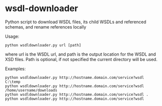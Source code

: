# wsdl-downloader

Python script to download WSDL files, its child WSDLs and referenced schemas, and rename references locally

Usage:

    python wsdldownloader.py url [path]

where url is the WSDL url, and path is the output location for the WSDL and XSD files. Path is optional, if not specified the current directory will be used.

Examples:

    python wsdldownloader.py http://hostname.domain.com/service?wsdl C:\temp
    python wsdldownloader.py http://hostname.domain.com/service?wsdl /home/username/downloads
    python wsdldownloader.py http://hostname.domain.com/service?wsdl .
    python wsdldownloader.py http://hostname.domain.com/service?wsdl

